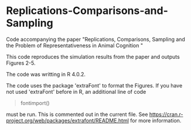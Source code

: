 # Replications-Comparisons-and-Sampling
Code accompanying the paper "Replications, Comparisons, Sampling and the Problem of Representativeness in Animal Cognition "

This code reproduces the simulation results from the paper and outputs Figures 2-5. 

The code was writting in R 4.0.2. 

The code uses the package 'extraFont' to format the Figures. If you have not used 'extraFont' before in R, an additional line of code

> fontimport()

must be run. This is commented out in the current file. See https://cran.r-project.org/web/packages/extrafont/README.html for more information. 
